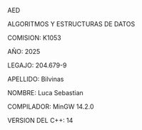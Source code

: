 AED

ALGORITMOS Y ESTRUCTURAS DE DATOS

COMISION: K1053

AÑO: 2025

LEGAJO: 204.679-9

APELLIDO: Bilvinas

NOMBRE: Luca Sebastian

COMPILADOR: MinGW 14.2.0 

VERSION DEL C++: 14
